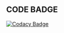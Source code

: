 ## CODE BADGE
[![Codacy Badge](https://app.codacy.com/project/badge/Grade/e6413b4b23864a79bd8d86bbcf34247c)](https://www.codacy.com/gh/HARIGANESH8/M2-Embedded_Sonar_Water_Levelmeter/dashboard?utm_source=github.com&amp;utm_medium=referral&amp;utm_content=HARIGANESH8/M2-Embedded_Sonar_Water_Levelmeter&amp;utm_campaign=Badge_Grade)
